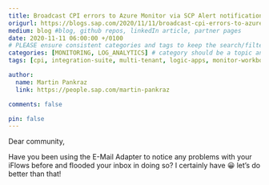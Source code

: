 ```yaml
---
title: Broadcast CPI errors to Azure Monitor via SCP Alert notifications
origurl: https://blogs.sap.com/2020/11/11/broadcast-cpi-errors-to-azure-monitor-via-scp-alert-notifications/
medium: blog #blog, github repos, linkedIn article, partner pages
date: 2020-11-11 06:00:00 +/0100
# PLEASE ensure consistent categories and tags to keep the search/filtering meaningful!
categories: [MONITORING, LOG_ANALYTICS] # category should be a topic and sub-category primary product
tags: [cpi, integration-suite, multi-tenant, logic-apps, monitor-workbooks, alert-notification-service, sap-btp]     # TAG names should always be lowercase

author:
  name: Martin Pankraz
  link: https://people.sap.com/martin-pankraz

comments: false

pin: false
---
```


Dear community,

Have you been using the E-Mail Adapter to notice any problems with your iFlows before and flooded your inbox in doing so? I certainly have 😀 let’s do better than that!
